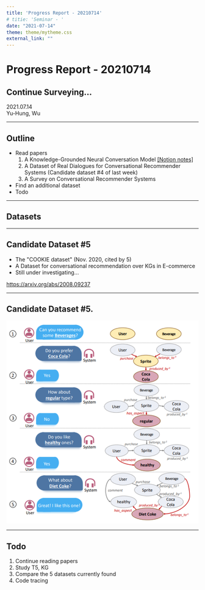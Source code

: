 ```yaml
---
title: 'Progress Report - 20210714'
# titie: 'Seminar - '
date: "2021-07-14"
theme: theme/mytheme.css
external_link: ""
---
```


# Progress Report - 20210714 <!-- .element: class="title" -->
##  Continue Surveying...<!-- .element: class="subtitle" -->

<div class="title-name">
2021.07.14 <br>
Yu-Hung, Wu
</div>

---

## Outline

- Read papers
    1. A Knowledge-Grounded Neural Conversation Model [[Notion notes]](https://www.notion.so/Conversational-Recommender-System-177b2aa611ba42cb85d6a05f2e57dfeb)
    2. A Dataset of Real Dialogues for Conversational Recommender Systems (Candidate dataset #4 of last week)
    3. A Survey on Conversational Recommender Systems
- Find an additional dataset
- Todo

---

## Datasets  <!-- .element: class="section-title" -->

----

## Candidate Dataset #5

- The "COOKIE dataset" (Nov. 2020, cited by 5)
- A Dataset for conversational recommendation over KGs in E-commerce
- Still under investigating...

https://arxiv.org/abs/2008.09237 <!-- .element: class="footnote" -->

----

## Candidate Dataset #5.

![](attachments/2021-07-14-00-39-08.png) <!-- .element: class="img60" -->

---

## Todo

1. Continue reading papers
2. Study T5, KG
3. Compare the 5 datasets currently found
4. Code tracing